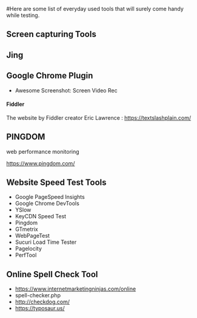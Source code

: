 #Here are some list of everyday used tools that will surely come handy while testing.
## Screen capturing Tools

## Jing

## Google Chrome Plugin
- Awesome Screenshot: Screen Video Rec

#### Fiddler
The website by Fiddler creator Eric Lawrence : https://textslashplain.com/

## PINGDOM
web performance monitoring

https://www.pingdom.com/

## Website Speed Test Tools
- Google PageSpeed Insights
- Google Chrome DevTools
- YSlow
- KeyCDN Speed Test
- Pingdom
- GTmetrix
- WebPageTest
- Sucuri Load Time Tester
- Pagelocity
- PerfTool

## Online Spell Check Tool
- https://www.internetmarketingninjas.com/online
- spell-checker.php
- http://checkdog.com/
- https://typosaur.us/








